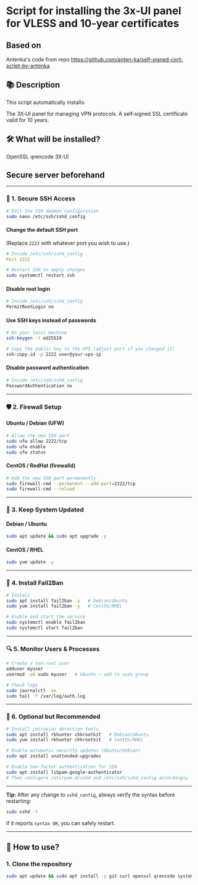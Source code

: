 # Script for installing the 3x‑UI panel for VLESS and 10‑year certificates

## Based on 
Antenka's code from repo https://github.com/anten-ka/self-signed-cert-script-by-antenka

## 📚 Description
This script automatically installs:

The 3X‑UI panel for managing VPN protocols.
A self‑signed SSL certificate valid for 10 years.

## 🛠️ What will be installed?

OpenSSL
qrencode
3X‑UI

## Secure server beforehand


---

### 🔑 1. Secure SSH Access

```bash
# Edit the SSH daemon configuration
sudo nano /etc/ssh/sshd_config
```

#### Change the default SSH port

(Replace `2222` with whatever port you wish to use.)

```yaml
# Inside /etc/ssh/sshd_config
Port 2222
```

```bash
# Restart SSH to apply changes
sudo systemctl restart ssh
```

#### Disable root login

```bash
# Inside /etc/ssh/sshd_config
PermitRootLogin no
```

#### Use SSH keys instead of passwords

```bash
# On your local machine
ssh-keygen -t ed25519
```

```bash
# Copy the public key to the VPS (adjust port if you changed it)
ssh-copy-id -p 2222 user@your-vps-ip
```

#### Disable password authentication

```bash
# Inside /etc/ssh/sshd_config
PasswordAuthentication no
```

---

### 🛡️ 2. Firewall Setup

#### Ubuntu / Debian (UFW)

```bash
# Allow the new SSH port
sudo ufw allow 2222/tcp
sudo ufw enable
sudo ufw status
```

#### CentOS / RedHat (firewalld)

```bash
# Add the new SSH port permanently
sudo firewall-cmd --permanent --add-port=2222/tcp
sudo firewall-cmd --reload
```

---

### 🔐 3. Keep System Updated

#### Debian / Ubuntu

```bash
sudo apt update && sudo apt upgrade -y
```

#### CentOS / RHEL

```bash
sudo yum update -y
```

---

### 🚨 4. Install Fail2Ban

```bash
# Install
sudo apt install fail2ban -y   # Debian/Ubuntu
sudo yum install fail2ban -y   # CentOS/RHEL
```

```bash
# Enable and start the service
sudo systemctl enable fail2ban
sudo systemctl start fail2ban
```

---

### 🔍 5. Monitor Users & Processes

```bash
# Create a non‑root user
adduser myuser
usermod -aG sudo myuser   # Ubuntu – add to sudo group
```

```bash
# Check logs
sudo journalctl -xe
sudo tail -f /var/log/auth.log
```

---

### 🧰 6. Optional but Recommended

```bash
# Install intrusion detection tools
sudo apt install rkhunter chkrootkit   # Debian/Ubuntu
sudo yum install rkhunter chkrootkit   # CentOS/RHEL
```

```bash
# Enable automatic security updates (Ubuntu/Debian)
sudo apt install unattended-upgrades
```

```bash
# Enable two‑factor authentication for SSH
sudo apt install libpam-google-authenticator
# Then configure /etc/pam.d/sshd and /etc/ssh/sshd_config accordingly
```

---

**Tip:** After any change to `sshd_config`, always verify the syntax before restarting:

```bash
sudo sshd -t
```

If it reports `syntax OK`, you can safely restart.

---

## 🚀 How to use?

### 1. Clone the repository

```bash
sudo apt update && sudo apt install -y git curl openssl qrencode systemd && rm -rf ~/self-signed-cert-script && git clone https://github.com/unknown41760/self-signed-cert-script.git && cd self-signed-cert-script && chmod +x self_signed_cert.sh && sudo ./self_signed_cert.sh
```
